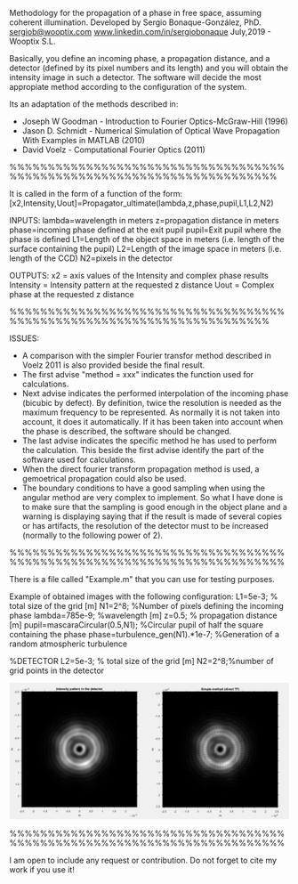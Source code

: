 Methodology for the propagation of a phase in free space, assuming coherent illumination.
Developed by Sergio Bonaque-González, PhD.
sergiob@wooptix.com
www.linkedin.com/in/sergiobonaque
July,2019 - Wooptix S.L.

Basically, you define an incoming phase, a propagation distance, and a detector (defined by its pixel numbers and its length) and you will obtain the intensity image in such a detector.
The software will decide the most appropiate method according to the configuration of the system.

Its an adaptation of the methods described in: 
- Joseph W Goodman - Introduction to Fourier Optics-McGraw-Hill (1996)
- Jason D. Schmidt - Numerical Simulation of Optical Wave Propagation With Examples in MATLAB (2010)
- David Voelz - Computational Fourier Optics (2011)


%%%%%%%%%%%%%%%%%%%%%%%%%%%%%%%%%%%%%%%%%%%%%%%%%%%%%%%%%%%%%%%%%%%%%%%

It is called in the form of a function of the form:
[x2,Intensity,Uout]=Propagator_ultimate(lambda,z,phase,pupil,L1,L2,N2)

INPUTS:
lambda=wavelength in meters
z=propagation distance in meters
phase=incoming phase defined at the exit pupil 
pupil=Exit pupil where the phase is defined
L1=Length of the object space in meters (i.e. length of the surface containing the pupil)
L2=Length of the image space in meters (i.e. length of the CCD)
N2=pixels in the detector

OUTPUTS:
x2 = axis values of the Intensity and complex phase results
Intensity = Intensity pattern at the requested z distance
Uout = Complex phase at the requested z distance


%%%%%%%%%%%%%%%%%%%%%%%%%%%%%%%%%%%%%%%%%%%%%%%%%%%%%%%%%%%%%%%%%%%%%%

ISSUES:
- A comparison with the simpler Fourier transfor method described in Voelz 2011 is also provided beside the final result.
- The first advise "method = xxx" indicates the function used for calculations.
- Next advise indicates the performed interpolation of the incoming phase (bicubic by defect). By definition, twice the resolution is needed as the maximum frequency to be represented. As normally it is not taken into account, it does it automatically. If it has been taken into account when the phase is described, the software should be changed. 
- The last advise indicates the specific method he has used to perform the calculation. This beside the first advise identify the part of the software used for calculations.
- When the direct fourier transform propagation method is used, a gemoetrical propagation could also be used. 
- The boundary conditions to have a good sampling when using the angular
method are very complex to implement. So what I have done is to make sure that the sampling is good enough in the object plane and a warning is displaying saying that if the result is made of several copies or has artifacts, the resolution of the detector must to be increased (normally to the following power of 2).


%%%%%%%%%%%%%%%%%%%%%%%%%%%%%%%%%%%%%%%%%%%%%%%%%%%%%%%%%%%%%%%%%%%%%%%%

There is a file called "Example.m" that you can use for testing purposes.

Example of obtained images with the following configuration:
L1=5e-3; % total size of the grid [m]
N1=2^8; %Number of pixels defining the incoming phase
lambda=785e-9; %wavelength [m]
z=0.5; % propagation distance [m]
pupil=mascaraCircular(0.5,N1); %Circular pupil of half the square containing the phase
phase=turbulence_gen(N1).*1e-7; %Generation of a random atmospheric turbulence

%DETECTOR
L2=5e-3; % total size of the grid [m]
N2=2^8;%number of grid points in the detector

![My image1](/imgs/Example_Image.png)   


%%%%%%%%%%%%%%%%%%%%%%%%%%%%%%%%%%%%%%%%%%%%%%%%%%%%%%%%%%%%%%%%%%%%%%%%

I am open to include any request or contribution. Do not forget to cite my work if you use it!

